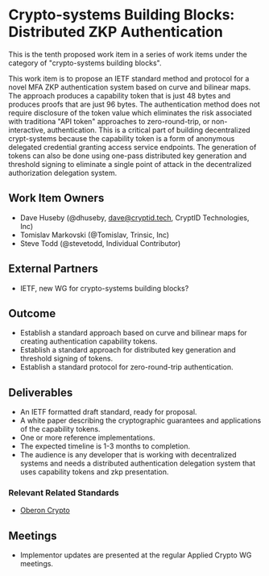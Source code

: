 # Crypto-systems Building Blocks: Distributed ZKP Authentication

This is the tenth proposed work item in a series of work items under the
category of "crypto-systems building blocks".

This work item is to propose an IETF standard method and protocol for a novel
MFA ZKP authentication system based on curve and bilinear maps. The approach
produces a capability token that is just 48 bytes and produces proofs that are
just 96 bytes. The authentication method does not require disclosure of the
token value which eliminates the risk associated with traditiona "API token"
approaches to zero-round-trip, or non-interactive, authentication. This is
a critical part of building decentralized crypt-systems because the capability
token is a form of anonymous delegated credential granting access service
endpoints. The generation of tokens can also be done using one-pass distributed
key generation and threshold signing to eliminate a single point of attack in
the decentralized authorization delegation system.

## Work Item Owners
- Dave Huseby (@dhuseby, dave@cryptid.tech, CryptID Technologies, Inc)
- Tomislav Markovski (@Tomislav, Trinsic, Inc)
- Steve Todd (@stevetodd, Individual Contributor)

## External Partners
- IETF, new WG for crypto-systems building blocks?

## Outcome
- Establish a standard approach based on curve and bilinear maps for creating
  authentication capability tokens.
- Establish a standard approach for distributed key generation and threshold
  signing of tokens.
- Establish a standard protocol for zero-round-trip authentication.

## Deliverables
- An IETF formatted draft standard, ready for proposal.
- A white paper describing the cryptographic guarantees and applications of the
  capability tokens.
- One or more reference implementations.
- The expected timeline is 1-3 months to completion.
- The audience is any developer that is working with decentralized systems and
  needs a distributed authentication delegation system that uses capability
  tokens and zkp presentation.

### Relevant Related Standards
- [Oberon Crypto][0]

## Meetings
- Implementor updates are presented at the regular Applied Crypto WG meetings.

[0]: https://github.com/mikelodder7/oberon/blob/main/CRYPTO.md
